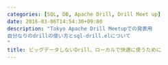 ```yaml
---
categories: [SQL, DB, Apache Drill, Drill Meet up]
date: 2016-03-06T14:54:30+09:00
description: "Tokyo Apache Drill Meetupでの発表用
自分なりのdrillの使い方とsql-drill.elについて
"
title: ビッグデータしないDrill、ローカルで快適に使うために
---
```


<section data-markdown
    data-separator="\n===\n"
    data-vertical="\n---\n"
    data-notes="^Note:">
<script type="text/template">
# ビッグデータしないDrill、ローカルで快適に使うために
----------------------
[Tokyo Apache Drill Meetup](http://drill.connpass.com/event/27414/)  
2016-03-22

<!-- .slide: class="center" -->
===
# About Me
---------
![κeenのアイコン](/images/icon.png) <!-- .element: style="position:absolute;right:0;z-index:-1" -->

 + κeen
 + [@blackenedgold](https://twitter.com/blackenedgold)
 + Github: [KeenS](https://github.com/KeenS)
 + Lisp, ML, Rust, Shell Scriptあたりを書きます
 + サイバーエージェントのエンジニア
   + アドテクスタジオ所属
   + データエンジニアじゃなくてもデータを触ることはある

===
# なぜローカルか
---------------

* ビッグデータ重い
* 使いたいデータが絞れる時には大袈裟
  + 「売り上げ上位1000のユーザの行動」とか
* 同じようなクエリの重複
  + 新しいテーブル作れないDBとかview作れないDBとか
* 結果をRに渡したりとかが面倒
  + CSVダウンロードがGUI
===
# キャッシュ的な
----------------

```
+---------------------------------+
| BIG DATA (BigQuery, Spark, etc) |
+---------------------------------+
        ^ |  ^  |
        | |  |  |
        | v  |  v
   +-------------------+
   | ローカルキャッシュ | <- ???
   +-------------------+
     ^ | ^ | ^ | ^ |
     | v | v | v | |
     +----------+  |
     |   自分   |  |
     +----------+  v
     +---+    +-----+
     | R | <--| CSV |
     +---+    +-----+
```

===
# やりたいこと
--------------

* パパッっと処理を始められる
  + だいたい「CSVを簡単に読める」に同じ
  + たまにJSONとか
* 簡単に処理出来る
  + 自分が馴れているかどうか
* CSVを吐ける
  + 最後はRに渡したい

===
# 候補
-------

* ローカルMySQL
  + 事前のScheme定義が必要
* R
  + 扱い馴れない
* SQLite
  + 事前のScheme定義が必要
* (Python)
  + あまり向いてない？

===

<pre style='font-size: 200%'>
＿人人人人人人人＿
＞　突然のDrill　＜
￣Y^Y^Y^Y^Y^Y￣
</pre>

===
# なぜ Drill
------------

* (デーモン立ち上げておけば)サクっと始められる
* CSVをそのまま読める
  + Schema定義がいらない!
* ついでにJSONも読める
* 馴れたSQLで操作出来る
* CSV吐ける

===
# Drillを便利にするために
-------------------------

* いくつかのシェル関数
* Drillのデーモン/クライアントの起動を便利に

```sh
drill-start() {
    ~/compile/zookeeper-3.4.8/bin/zkServer.sh start
    drillbit.sh start
}

drill-cli() {
    sqlline -u jdbc:drill:zk=localhost:2181
}

drill-web() {
   firefox http://localhost:8047
}
```

===
# もっと便利に
--------------

* REPLでの操作が面倒
  + ヒストリ遡るのとか
  + ミスった時の訂正が地味に不便
* シンタックスハイライト欲しい
* 馴れたツールで編集したい

===
# sql-drill.el
--------------

* [KeenS/sql-drill.el](https://github.com/KeenS/sql-drill.el)
* Emacsのsql-modeのDrillサポート
  + emacsのsql-modeは拡張可能
* シンタックスハイライト
* REPL

===
# DEMO
------
<!-- .slide: class="center" -->

===
# まとめ
--------

* ローカルでデータ分析したい時があるよ
* その時にDrillは便利だよ
* Emacs向けのDrillプラグイン作ったよ

</script>
</section>
